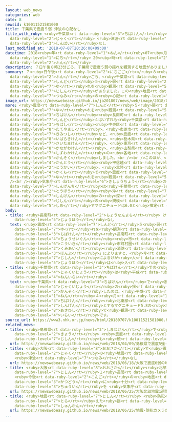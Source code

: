 ```yaml
---
layout: web_news
categories: web
cate: 8
newsid: k10011521581000
title: 千葉県で震度５弱 津波の心配なし
title_with_ruby: <ruby>千葉県<rt data-ruby-level="3">ちばけん</rt></ruby>で<ruby>震度<rt data-ruby-level="7">しんど</rt></ruby>５<ruby>弱<rt
  data-ruby-level="2">じゃく</rt></ruby> <ruby>津波<rt data-ruby-level="7">つなみ</rt></ruby>の<ruby>心配<rt
  data-ruby-level="3">しんぱい</rt></ruby>なし
last_modified_at: '2018-07-07T20:26:00+09:00'
datetime: 2018<ruby>年<rt data-ruby-level="1">ねん</rt></ruby>07<ruby>月<rt data-ruby-level="1">がつ</rt></ruby>07<ruby>日<rt
  data-ruby-level="1">にち</rt></ruby> 20<ruby>時<rt data-ruby-level="2">じ</rt></ruby>26<ruby>分<rt
  data-ruby-level="2">ふん</rt></ruby>
description: ７日午後８時23分ごろ、千葉県で震度５弱の揺れを観測する地震がありました。この地震による津波の心配はありません。
summary: ７<ruby>日午後<rt data-ruby-level="2">にちごご</rt></ruby>８<ruby>時<rt data-ruby-level="2">じ</rt></ruby>23<ruby>分<rt
  data-ruby-level="2">ふん</rt></ruby>ごろ、<ruby>千葉県<rt data-ruby-level="3">ちばけん</rt></ruby>で<ruby>震度<rt
  data-ruby-level="7">しんど</rt></ruby>５<ruby>弱<rt data-ruby-level="2">じゃく</rt></ruby>の<ruby>揺<rt
  data-ruby-level="7">ゆ</rt></ruby>れを<ruby>観測<rt data-ruby-level="5">かんそく</rt></ruby>する<ruby>地震<rt
  data-ruby-level="7">じしん</rt></ruby>がありました。この<ruby>地震<rt data-ruby-level="7">じしん</rt></ruby>による<ruby>津波<rt
  data-ruby-level="7">つなみ</rt></ruby>の<ruby>心配<rt data-ruby-level="3">しんぱい</rt></ruby>はありません。
image_url: https://newswebeasy.github.io/ja201807/news/web/image/2018/07/07/K10011521581_1807072036_1807072045_01_02.jpg
more: <ruby>震度<rt data-ruby-level="7">しんど</rt></ruby>５<ruby>弱<rt data-ruby-level="2">じゃく</rt></ruby>の<ruby>揺<rt
  data-ruby-level="7">ゆ</rt></ruby>れを<ruby>観測<rt data-ruby-level="5">かんそく</rt></ruby>したのは<ruby>千葉県<rt
  data-ruby-level="3">ちばけん</rt></ruby><ruby>長南町<rt data-ruby-level="2">ちょうなんまち</rt></ruby>で、<ruby>震度<rt
  data-ruby-level="7">しんど</rt></ruby>４はいずれも<ruby>千葉県<rt data-ruby-level="3">ちばけん</rt></ruby>で、<ruby>千葉市<rt
  data-ruby-level="3">ちばし</rt></ruby><ruby>中央区<rt data-ruby-level="3">ちゅうおうく</rt></ruby>、<ruby>館山市<rt
  data-ruby-level="8">たてやまし</rt></ruby>、<ruby>市原市<rt data-ruby-level="2">いちはらし</rt></ruby>、<ruby>君津市<rt
  data-ruby-level="7">きみつし</rt></ruby>など、<ruby>震度<rt data-ruby-level="7">しんど</rt></ruby>３が<ruby>茨城県<rt
  data-ruby-level="8">いばらきけん</rt></ruby>、<ruby>栃木県<rt data-ruby-level="7">とちぎけん</rt></ruby>、<ruby>埼玉県<rt
  data-ruby-level="7">さいたまけん</rt></ruby>、<ruby>東京<rt data-ruby-level="2">とうきょう</rt></ruby>、<ruby>神奈川県<rt
  data-ruby-level="8">かながわけん</rt></ruby>、<ruby>山梨県<rt data-ruby-level="7">やまなしけん</rt></ruby>、<ruby>静岡県<rt
  data-ruby-level="7">しずおかけん</rt></ruby>の<ruby>各地<rt data-ruby-level="4">かくち</rt></ruby>で<ruby>観測<rt
  data-ruby-level="5">かんそく</rt></ruby>しました。<br /><br />このほか、<ruby>東北<rt data-ruby-level="2">とうほく</rt></ruby>、<ruby>関東<rt
  data-ruby-level="4">かんとう</rt></ruby><ruby>甲信越<rt data-ruby-level="7">こうしんえつ</rt></ruby>、<ruby>東海<rt
  data-ruby-level="2">とうかい</rt></ruby>、<ruby>北陸<rt data-ruby-level="4">ほくりく</rt></ruby>の<ruby>各地<rt
  data-ruby-level="4">かくち</rt></ruby>で<ruby>震度<rt data-ruby-level="7">しんど</rt></ruby>２や１の<ruby>揺<rt
  data-ruby-level="7">ゆ</rt></ruby>れを<ruby>観測<rt data-ruby-level="5">かんそく</rt></ruby>しました。<br
  /><br /><ruby>気象庁<rt data-ruby-level="6">きしょうちょう</rt></ruby>の<ruby>観測<rt data-ruby-level="5">かんそく</rt></ruby>によりますと、<ruby>震源地<rt
  data-ruby-level="7">しんげんち</rt></ruby>は<ruby>千葉県<rt data-ruby-level="3">ちばけん</rt></ruby><ruby>東方<rt
  data-ruby-level="2">とうほう</rt></ruby><ruby>沖<rt data-ruby-level="7">おき</rt></ruby>で<ruby>震源<rt
  data-ruby-level="7">しんげん</rt></ruby>の<ruby>深<rt data-ruby-level="3">ふか</rt></ruby>さは50キロ、<ruby>地震<rt
  data-ruby-level="7">じしん</rt></ruby>の<ruby>規模<rt data-ruby-level="6">きぼ</rt></ruby>を<ruby>示<rt
  data-ruby-level="5">しめ</rt></ruby>すマグニチュードは6.0と<ruby>推定<rt data-ruby-level="6">すいてい</rt></ruby>されています。
body:
- title: <ruby>長南町<rt data-ruby-level="2">ちょうなんまち</rt></ruby> けが<ruby>人<rt data-ruby-level="1">にん</rt></ruby>の<ruby>情報<rt
    data-ruby-level="5">じょうほう</rt></ruby>なし
  text: <ruby>震度<rt data-ruby-level="7">しんど</rt></ruby>５<ruby>弱<rt data-ruby-level="2">じゃく</rt></ruby>の<ruby>揺<rt
    data-ruby-level="7">ゆ</rt></ruby>れを<ruby>観測<rt data-ruby-level="5">かんそく</rt></ruby>した<ruby>千葉県<rt
    data-ruby-level="3">ちばけん</rt></ruby><ruby>長南町<rt data-ruby-level="2">ちょうなんまち</rt></ruby>などをエリアとする「<ruby>長生郡<rt
    data-ruby-level="4">ちょうせいぐん</rt></ruby><ruby>市<rt data-ruby-level="2">し</rt></ruby><ruby>広域<rt
    data-ruby-level="6">こういき</rt></ruby><ruby>市町村圏<rt data-ruby-level="7">しちょうそんけん</rt></ruby><ruby>組合<rt
    data-ruby-level="2">くみあい</rt></ruby><ruby>消防<rt data-ruby-level="5">しょうぼう</rt></ruby><ruby>本部<rt
    data-ruby-level="3">ほんぶ</rt></ruby>」によりますと、<ruby>今<rt data-ruby-level="2">いま</rt></ruby>のところ、この<ruby>地震<rt
    data-ruby-level="7">じしん</rt></ruby>によるけが<ruby>人<rt data-ruby-level="1">にん</rt></ruby>などの<ruby>情報<rt
    data-ruby-level="5">じょうほう</rt></ruby>は<ruby>入<rt data-ruby-level="1">はい</rt></ruby>っていないということです。
- title: <ruby>千葉県<rt data-ruby-level="3">ちばけん</rt></ruby>での<ruby>震度<rt data-ruby-level="7">しんど</rt></ruby>５<ruby>弱以上<rt
    data-ruby-level="4">じゃくいじょう</rt></ruby>は<ruby>平成<rt data-ruby-level="4">へいせい</rt></ruby>24<ruby>年以来<rt
    data-ruby-level="4">ねんいらい</rt></ruby>
  text: <ruby>千葉県<rt data-ruby-level="3">ちばけん</rt></ruby>で<ruby>震度<rt data-ruby-level="7">しんど</rt></ruby>５<ruby>弱以上<rt
    data-ruby-level="4">じゃくいじょう</rt></ruby>の<ruby>揺<rt data-ruby-level="7">ゆ</rt></ruby>れを<ruby>観測<rt
    data-ruby-level="5">かんそく</rt></ruby>したのは、<ruby>平成<rt data-ruby-level="4">へいせい</rt></ruby>24<ruby>年<rt
    data-ruby-level="1">ねん</rt></ruby>４<ruby>月<rt data-ruby-level="1">がつ</rt></ruby>に<ruby>千葉県<rt
    data-ruby-level="3">ちばけん</rt></ruby><ruby>北東部<rt data-ruby-level="3">ほくとうぶ</rt></ruby>を<ruby>震源<rt
    data-ruby-level="7">しんげん</rt></ruby>とするマグニチュード5.8の<ruby>地震<rt data-ruby-level="7">じしん</rt></ruby>により、<ruby>旭市<rt
    data-ruby-level="8">あさひし</rt></ruby>で<ruby>観測<rt data-ruby-level="5">かんそく</rt></ruby>して<ruby>以来<rt
    data-ruby-level="4">いらい</rt></ruby>です。
source_url: https://www3.nhk.or.jp/news/html/20180707/k10011521581000.html
related_news:
- title: <ruby>島根県<rt data-ruby-level="3">しまねけん</rt></ruby>で<ruby>震度<rt data-ruby-level="7">しんど</rt></ruby>５<ruby>強<rt
    data-ruby-level="2">きょう</rt></ruby> <ruby>震度<rt data-ruby-level="7">しんど</rt></ruby>４の<ruby>地震<rt
    data-ruby-level="7">じしん</rt></ruby>も<ruby>続<rt data-ruby-level="4">つづ</rt></ruby>く
  url: https://newswebeasy.github.io/news/web/2018/04/09/島根県で震度5強-震度4の地震も続く
- title: <ruby>大阪<rt data-ruby-level="8">おおさか</rt></ruby>で<ruby>震度<rt data-ruby-level="7">しんど</rt></ruby>６<ruby>弱<rt
    data-ruby-level="2">じゃく</rt></ruby>の<ruby>地震<rt data-ruby-level="7">じしん</rt></ruby>
    <ruby>津波<rt data-ruby-level="7">つなみ</rt></ruby>なし
  url: https://newswebeasy.github.io/news/web/2018/06/18/大阪で震度6弱の地震-津波なし
- title: <ruby>大阪<rt data-ruby-level="8">おおさか</rt></ruby><ruby>北部<rt data-ruby-level="3">ほくぶ</rt></ruby><ruby>地震<rt
    data-ruby-level="7">じしん</rt></ruby>１<ruby>週間<rt data-ruby-level="2">しゅうかん</rt></ruby>
    <ruby>今後<rt data-ruby-level="2">こんご</rt></ruby>の<ruby>地震<rt data-ruby-level="7">じしん</rt></ruby><ruby>活動<rt
    data-ruby-level="3">かつどう</rt></ruby>に<ruby>十分<rt data-ruby-level="2">じゅうぶん</rt></ruby><ruby>注意<rt
    data-ruby-level="3">ちゅうい</rt></ruby>を <ruby>気象庁<rt data-ruby-level="6">きしょうちょう</rt></ruby>
  url: https://newswebeasy.github.io/news/web/2018/06/25/大阪北部地震1週間-今後の地震活動に十分注意を-気象庁
- title: <ruby>地震<rt data-ruby-level="7">じしん</rt></ruby> <ruby>防犯<rt data-ruby-level="5">ぼうはん</rt></ruby>カメラが<ruby>捉<rt
    data-ruby-level="7">とら</rt></ruby>えた<ruby>揺<rt data-ruby-level="7">ゆ</rt></ruby>れの<ruby>瞬間<rt
    data-ruby-level="7">しゅんかん</rt></ruby>
  url: https://newswebeasy.github.io/news/web/2018/06/25/地震-防犯カメラが捉えた揺れの瞬間
...
```

